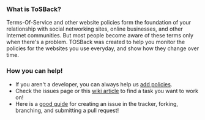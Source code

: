 [1]: https://www.eff.org/deeplinks/2013/01/campus-party-hackathon-making-rule-contribution-tosback "Contributing Rules to ToSBack"
[4]: https://github.com/tosdr/ToSBack3/wiki/Help-Us-Develop-the-New-ToSBack! "Help us develop ToSBack!"
[5]: http://gun.io/blog/how-to-github-fork-branch-and-pull-request/ "How to branch and submit a pull request"

### What is ToSBack?

Terms-Of-Service and other website policies form the foundation of your relationship with social networking sites, online businesses, and other Internet communities. But most people become aware of these terms only when there's a problem. TOSBack was created to help you monitor the policies for the websites you use everyday, and show how they change over time.

### How you can help!

* If you aren't a developer, you can always help us [add policies][1].
* Check the issues page or this [wiki article][4] to find a task you want to work on!
* Here is a [good guide][5] for creating an issue in the tracker, forking, branching, and submitting a pull request!